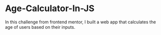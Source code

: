 # Age-Calculator-In-JS
In this challenge from frontend mentor, I built a web app that calculates the age of users based on their inputs.

